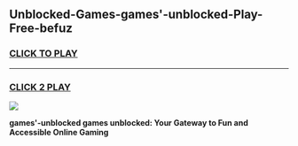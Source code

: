 
## Unblocked-Games-games'-unblocked-Play-Free-befuz
<h3>
<a href="https://premium76.site?title=games'-unblocked&ref=20M">CLICK TO PLAY</a></h3>
<hr>

<h3>
<a href="https://premium76.site?title=games'-unblocked&ref=20M">CLICK 2 PLAY</a>
  
</h3>

<a href="https://premium76.site?title=games'-unblocked&ref=19M"><img src="https://clearcache.store/games.png"></a>


**games'-unblocked games unblocked: Your Gateway to Fun and Accessible Online Gaming**
